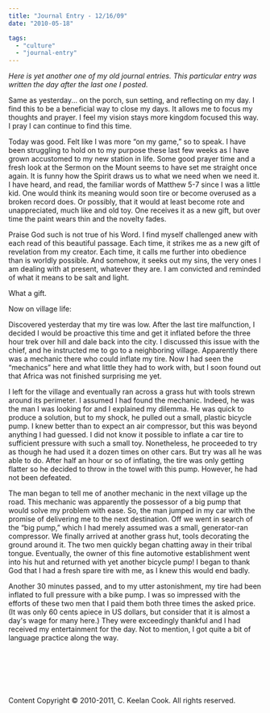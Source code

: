 ```yaml
---
title: "Journal Entry - 12/16/09"
date: "2010-05-18"

tags: 
  - "culture"
  - "journal-entry"
---
```


_Here is yet another one of my old journal entries. This particular entry was written the day after the last one I posted._

Same as yesterday... on the porch, sun setting, and reflecting on my day. I find this to be a beneficial way to close my days. It allows me to focus my thoughts and prayer. I feel my vision stays more kingdom focused this way. I pray I can continue to find this time.

Today was good. Felt like I was more “on my game,” so to speak. I have been struggling to hold on to my purpose these last few weeks as I have grown accustomed to my new station in life. Some good prayer time and a fresh look at the Sermon on the Mount seems to have set me straight once again. It is funny how the Spirit draws us to what we need when we need it. I have heard, and read, the familiar words of Matthew 5-7 since I was a little kid. One would think its meaning would soon tire or become overused as a broken record does. Or possibly, that it would at least become rote and unappreciated, much like and old toy. One receives it as a new gift, but over time the paint wears thin and the novelty fades.

Praise God such is not true of his Word. I find myself challenged anew with each read of this beautiful passage. Each time, it strikes me as a new gift of revelation from my creator. Each time, it calls me further into obedience than is worldly possible. And somehow, it seeks out my sins, the very ones I am dealing with at present, whatever they are. I am convicted and reminded of what it means to be salt and light.

What a gift.

Now on village life:

Discovered yesterday that my tire was low. After the last tire malfunction, I decided I would be proactive this time and get it inflated before the three hour trek over hill and dale back into the city. I discussed this issue with the chief, and he instructed me to go to a neighboring village. Apparently there was a mechanic there who could inflate my tire. Now I had seen the “mechanics” here and what little they had to work with, but I soon found out that Africa was not finished surprising me yet.

I left for the village and eventually ran across a grass hut with tools strewn around its perimeter. I assumed I had found the mechanic. Indeed, he was the man I was looking for and I explained my dilemma. He was quick to produce a solution, but to my shock, he pulled out a small, plastic bicycle pump. I knew better than to expect an air compressor, but this was beyond anything I had guessed. I did not know it possible to inflate a car tire to sufficient pressure with such a small toy. Nonetheless, he proceeded to try as though he had used it a dozen times on other cars. But try was all he was able to do. After half an hour or so of inflating, the tire was only getting flatter so he decided to throw in the towel with this pump. However, he had not been defeated.

The man began to tell me of another mechanic in the next village up the road. This mechanic was apparently the possessor of a big pump that would solve my problem with ease. So, the man jumped in my car with the promise of delivering me to the next destination. Off we went in search of the “big pump,” which I had merely assumed was a small, generator-ran compressor. We finally arrived at another grass hut, tools decorating the ground around it. The two men quickly began chatting away in their tribal tongue. Eventually, the owner of this fine automotive establishment went into his hut and returned with yet another bicycle pump! I began to thank God that I had a fresh spare tire with me, as I knew this would end badly.

Another 30 minutes passed, and to my utter astonishment, my tire had been inflated to full pressure with a bike pump. I was so impressed with the efforts of these two men that I paid them both three times the asked price. (It was only 60 cents apiece in US dollars, but consider that it is almost a day's wage for many here.) They were exceedingly thankful and I had received my entertainment for the day. Not to mention, I got quite a bit of language practice along the way.

 

 

 

Content Copyright © 2010-2011, C. Keelan Cook. All rights reserved.
